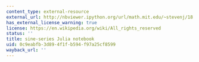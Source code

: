 ```yaml
---
content_type: external-resource
external_url: http://nbviewer.ipython.org/url/math.mit.edu/~stevenj/18.303/lecture-2.ipynb
has_external_license_warning: true
license: https://en.wikipedia.org/wiki/All_rights_reserved
status: ''
title: sine-series Julia notebook
uid: 0c9eabfb-3d89-4f1f-b594-f97a25cf8599
wayback_url: ''
---
```

